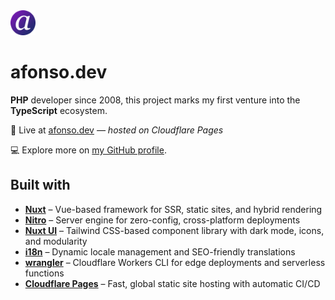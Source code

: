 <img src="public/static/icons/favicon-192.png" alt="afonso.dev" width="40" height="40">

# afonso.dev

**PHP** developer since 2008, this project marks my first venture into the **TypeScript** ecosystem.

🚀 Live at [afonso.dev](https://afonso.dev) _— hosted on Cloudflare Pages_

💻 Explore more on [my GitHub profile](https://github.com/afonsodemori).

## Built with

- **[Nuxt](https://nuxt.com/)** – Vue-based framework for SSR, static sites, and hybrid rendering
- **[Nitro](https://nitro.unjs.io/)** – Server engine for zero-config, cross-platform deployments
- **[Nuxt UI](https://ui.nuxt.com/)** – Tailwind CSS-based component library with dark mode, icons, and modularity
- **[i18n](https://v8.i18n.nuxtjs.org/)** – Dynamic locale management and SEO-friendly translations
- **[wrangler](https://developers.cloudflare.com/workers/wrangler/)** – Cloudflare Workers CLI for edge deployments and serverless functions
- **[Cloudflare Pages](https://pages.cloudflare.com/)** – Fast, global static site hosting with automatic CI/CD
